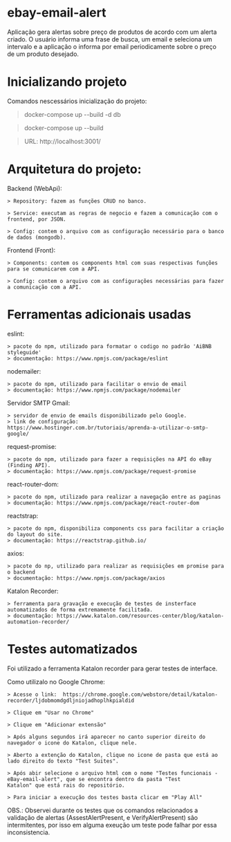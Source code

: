 # ebay-email-alert
Aplicação gera alertas sobre preço de produtos de acordo com um alerta criado. O usuário informa uma frase de busca, um email e seleciona um intervalo e a aplicação o informa por email periodicamente sobre o preço de um produto desejado.


# Inicializando projeto

Comandos nescessários inicialização do projeto:
  
  > docker-compose up --build -d db
	
  > docker-compose up --build
  
  > URL: http://localhost:3001/



# Arquitetura do projeto:

Backend (WebApi):
	
	> Repository: fazem as funções CRUD no banco.
	
	> Service: executam as regras de negocio e fazem a comunicação com o frontend, por JSON.
	
	> Config: contem o arquivo com as configuração necessário para o banco de dados (mongodb).

Frontend (Front):
	
	> Components: contem os components html com suas respectivas funções para se comunicarem com a API.
	
	> Config: contem o arquivo com as configurações necessárias para fazer a comunicação com a API.
	
	
# Ferramentas adicionais usadas

eslint:

	> pacote do npm, utilizado para formatar o codigo no padrão 'AiBNB styleguide'
	> documentação: https://www.npmjs.com/package/eslint
	
nodemailer:

	> pacote do npm, utilizado para facilitar o envio de email
	> documentação: https://www.npmjs.com/package/nodemailer
	
Servidor SMTP Gmail:

	> servidor de envio de emails disponibilizado pelo Google.  
	> link de configuração: https://www.hostinger.com.br/tutoriais/aprenda-a-utilizar-o-smtp-google/
	
request-promise:

	> pacote do npm, utilizado para fazer a requisições na API do eBay (Finding API).
	> documentação: https://www.npmjs.com/package/request-promise

react-router-dom:

	> pacote do npm, utilizado para realizar a navegação entre as paginas
	> documentação: https://www.npmjs.com/package/react-router-dom
	
reactstrap:

	> pacote do npm, disponibiliza components css para facilitar a criação do layout do site.
	> documentação: https://reactstrap.github.io/
	
axios:

	> pacote do np, utilizado para realizar as requisições em promise para o backend
	> documentação: https://www.npmjs.com/package/axios  
	
Katalon Recorder:

	> ferramenta para gravação e execução de testes de insterface automatizados de forma extremamente facilitada.
	> documentação: https://www.katalon.com/resources-center/blog/katalon-automation-recorder/
  
  

# Testes automatizados

Foi utilizado a ferramenta Katalon recorder para gerar testes de interface.

Como utilizalo no Google Chrome: 

	> Acesse o link:  https://chrome.google.com/webstore/detail/katalon-recorder/ljdobmomdgdljniojadhoplhkpialdid
	
	> Clique em "Usar no Chrome"
	
	> Clique em "Adicionar extensão"
	
	> Após alguns segundos irá aparecer no canto superior direito do navegador o icone do Katalon, clique nele.
	
	> Aberto a extenção do Katalon, clique no icone de pasta que está ao lado direito do texto "Test Suites".
	
	> Após abir selecione o arquivo html com o nome "Testes funcionais - eBay-email-alert", que se encontra dentro da pasta "Test 		Katalon" que está rais do repositório. 
	
	> Para iniciar a execução dos testes basta clicar em "Play All"
	
OBS.: Observei durante os testes que os comandos relacionados a validação de alertas (AssestAlertPresent, e VerifyAlertPresent) são intermitentes, por isso em alguma exeução um teste pode falhar por essa inconsistencia.


